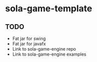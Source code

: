 # sola-game-template


## TODO
* Fat jar for swing
* Fat jar for javafx
* Link to sola-game-engine repo
* Link to sola-game-engine examples
